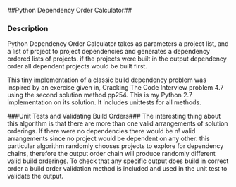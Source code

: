 ##Python Dependency Order Calculator##

### Description ###
Python Dependency Order Calculator takes as parameters a project list, and a list of project to project dependencies and generates a dependency ordered lists of projects. if the projects were built in the output dependency order all dependent projects would be built first.

This tiny implementation of a classic build dependency problem was inspired by an exercise given in, Cracking The Code Interview problem 4.7 using the second solution method pp254. This is my Python 2.7 implementation on its solution. It includes unittests for all methods. 

###Unit Tests and Validating  Build Orders###
The interesting thing about this algorithm is that there are more than one valid arrangements of solution orderings. If there were no dependencies there would be n! valid arrangements since no project would be dependent on any other. this particular algorithm randomly chooses projects to explore for dependency chains, therefore the output order chain will produce randomly different valid build orderings. To check that any specific output does build in correct order a build order validation  method is included and used in the unit test to validate the output.
